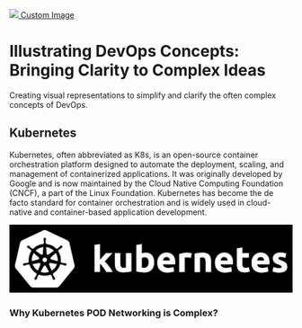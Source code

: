 <p>
  <a href="https://blog.bytebytego.com/?utm_source=site"><img src="images/banner.jpg" /> Custom Image</a>
</p>


# Illustrating DevOps Concepts: Bringing Clarity to Complex Ideas

Creating visual representations to simplify and clarify the often complex concepts of DevOps.

<!-- Start of the TOC
<details>
<summary><a href="#kubernetes">Kubernetes</a></summary>

- [Why Kubernetes POD Networking is Complex ?](#why-kubernetes-pod-networking-is-complex?)

</details>

<details>
<summary><a href="#section-2">CI/CD</a></summary>

- [Topic 1](#)

</details>

</details>

<details>
<summary><a href="#section-2">DevOps</a></summary>

- [Topic 1](#)

</details></details>

<details>
<summary><a href="#section-2">Linux</a></summary>

- [Topic 1](#)

</details></details>

<details>
<summary><a href="#section-2">Microservice architecture</a></summary>

- [Topic 1](#)

</details>

<details>
<summary><a href="#section-2">GIT</a></summary>

- [Topic 1](#)

</details>

<details>
<summary><a href="#section-2">Cloud Providers</a></summary>

- [Topic 1](#)

</details>

<details>
<summary><a href="#section-2">Security</a></summary>

- [Topic 1](#)

</details> -->
<!-- End of the TOC -->


<!-- Start of the content -->
## Kubernetes

Kubernetes, often abbreviated as K8s, is an open-source container orchestration platform designed to automate the deployment, scaling, and management of containerized applications. It was originally developed by Google and is now maintained by the Cloud Native Computing Foundation (CNCF), a part of the Linux Foundation. Kubernetes has become the de facto standard for container orchestration and is widely used in cloud-native and container-based application development.

<p>
  <img src="images/kubernetes.png" style="width: 640px">
</p>

### Why Kubernetes POD Networking is Complex?


<!-- End of the content -->
